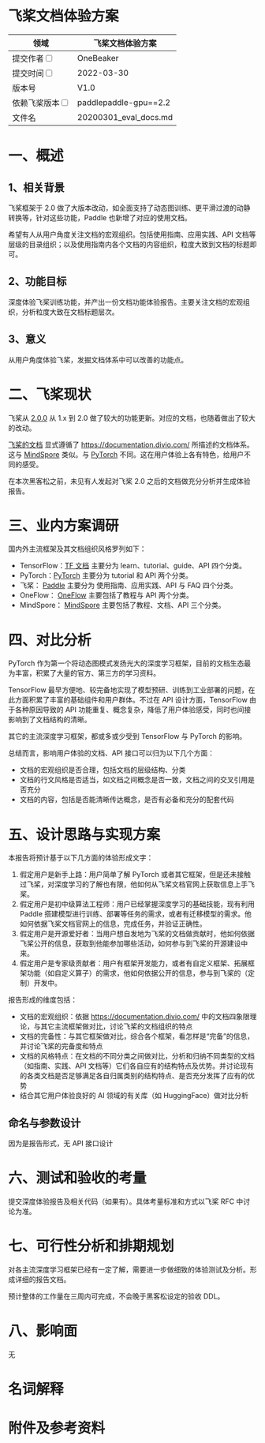 # 飞桨文档体验方案

|领域 | 飞桨文档体验方案 | 
|---|---|
|提交作者<input type="checkbox" class="rowselector hidden"> | OneBeaker | 
|提交时间<input type="checkbox" class="rowselector hidden"> | 2022-03-30 | 
|版本号 | V1.0 | 
|依赖飞桨版本<input type="checkbox" class="rowselector hidden"> | paddlepaddle-gpu==2.2 | 
|文件名 | 20200301_eval_docs.md<br> | 


# 一、概述
## 1、相关背景

飞桨框架于 2.0 做了大版本改动，如全面支持了动态图训练、更平滑过渡的动静转换等，针对这些功能，Paddle 也新增了对应的使用文档。

希望有人从用户角度关注文档的宏观组织。包括使用指南、应用实践、API 文档等层级的目录组织；以及使用指南内各个文档的内容组织，粒度大致到文档的标题即可。

## 2、功能目标

深度体验飞桨训练功能，并产出一份文档功能体验报告。主要关注文档的宏观组织，分析粒度大致在文档标题层次。

## 3、意义

从用户角度体验飞桨，发掘文档体系中可以改善的功能点。

# 二、飞桨现状

飞桨从 [2.0.0](https://github.com/PaddlePaddle/Paddle/releases/tag/v2.0.0) 从 1.x 到 2.0 做了较大的功能更新。对应的文档，也随着做出了较大的改动。

[飞桨的文档](https://www.paddlepaddle.org.cn/documentation/docs/zh/guides/index_cn.html) 显式遵循了 https://documentation.divio.com/ 所描述的文档体系。这与 [MindSpore](https://www.mindspore.cn/) 类似。与 [PyTorch](https://pytorch.org/docs/stable/index.html) 不同。这在用户体验上各有特色，给用户不同的感受。

在本次黑客松之前，未见有人发起对飞桨 2.0 之后的文档做充分分析并生成体验报告。

# 三、业内方案调研

国内外主流框架及其文档组织风格罗列如下：

- TensorFlow：[TF 文档](https://www.tensorflow.org/overview) 主要分为 learn、tutorial、guide、API 四个分类。
- PyTorch：[PyTorch](https://pytorch.org/docs/stable/index.html) 主要分为 tutorial 和 API 两个分类。
- 飞桨： [Paddle](https://www.paddlepaddle.org.cn/documentation/docs/zh/guides/index_cn.html) 主要分为 使用指南、应用实践、API 与 FAQ 四个分类。
- OneFlow： [OneFlow](https://docs.oneflow.org) 主要包括了教程与 API 两个分类。
- MindSpore： [MindSpore](https://www.mindspore.cn/lite) 主要包括了教程、文档、API 三个分类。


# 四、对比分析

PyTorch 作为第一个将动态图模式发扬光大的深度学习框架，目前的文档生态最为丰富，积累了大量的官方、第三方的学习资料。

TensorFlow 最早方便地、较完备地实现了模型预研、训练到工业部署的问题，在此方面积累了丰富的基础组件和用户群体。不过在 API 设计方面，TensorFlow 由于各种原因导致的 API 功能重复、概念复杂，降低了用户体验感受，同时也间接影响到了文档结构的清晰。

其它的主流深度学习框架，都或多或少受到 TensorFlow 与 PyTorch 的影响。

总结而言，影响用户体验的文档、API 接口可以归为以下几个方面：

- 文档的宏观组织是否合理，包括文档的层级结构、分类
- 文档的行文风格是否适当，如文档之间概念是否一致，文档之间的交叉引用是否充分
- 文档的内容，包括是否能清晰传达概念，是否有必备和充分的配套代码


# 五、设计思路与实现方案

本报告将预计基于以下几方面的体验形成文字：

1. 假定用户是新手上路：用户简单了解 PyTorch 或者其它框架，但是还未接触过飞桨，对深度学习的了解也有限，他如何从飞桨文档官网上获取信息上手飞桨。
2. 假定用户是初中级算法工程师：用户已经掌握深度学习的基础技能，现有利用 Paddle 搭建模型进行训练、部署等任务的需求，或者有迁移模型的需求。他如何依据飞桨文档官网上的信息，完成任务，并验证正确性。
3. 假定用户是开源爱好者：当用户想自发地为飞桨的文档做贡献时，他如何依据飞桨公开的信息，获取到他能参加哪些活动，如何参与到飞桨的开源建设中来。
4. 假定用户是专家级贡献者：用户有框架开发能力，或者有自定义框架、拓展框架功能（如自定义算子）的需求，他如何依据公开的信息，参与到飞桨的（定制）开发中。

报告形成的维度包括：

- 文档的宏观组织：依据 https://documentation.divio.com/ 中的文档四象限理论，与其它主流框架做对比，讨论飞桨的文档组织的特点
- 文档的完备性：与其它框架做对比，综合各个框架，看怎样是“完备”的信息，并讨论飞桨的完备度和特点
- 文档的风格特点：在文档的不同分类之间做对比，分析和归纳不同类型的文档（如指南、实践、API 文档等）它们各自应有的结构特点及优势。并讨论现有的各类文档是否足够满足各自归属类别的结构特点、是否充分发挥了应有的优势
- 结合其它用户体验良好的 AI 领域的有关库（如 HuggingFace）做对比分析


## 命名与参数设计

因为是报告形式，无 API 接口设计


# 六、测试和验收的考量

提交深度体验报告及相关代码（如果有）。具体考量标准和方式以飞桨 RFC 中讨论为准。

# 七、可行性分析和排期规划

对各主流深度学习框架已经有一定了解，需要进一步做细致的体验测试及分析。形成详细的报告文档。

预计整体的工作量在三周内可完成，不会晚于黑客松设定的验收 DDL。


# 八、影响面

无

# 名词解释

# 附件及参考资料
